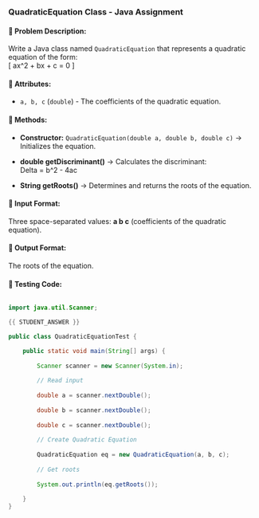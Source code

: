 ### **QuadraticEquation Class - Java Assignment**  

#### **📌 Problem Description:**  
Write a Java class named `QuadraticEquation` that represents a quadratic equation of the form:  
\[
ax^2 + bx + c = 0
\]  

#### **📌 Attributes:**  
- `a, b, c` (`double`) - The coefficients of the quadratic equation.  

#### **📌 Methods:**  
- **Constructor:** `QuadraticEquation(double a, double b, double c)` → Initializes the equation.  

- **double getDiscriminant()** → Calculates the discriminant:  
Delta = b^2 - 4ac

- **String getRoots()** → Determines and returns the roots of the equation.  

#### **📌 Input Format:**  

Three space-separated values: **a b c** (coefficients of the quadratic equation).  

#### **📌 Output Format:**  
The roots of the equation.  

#### **📌 Testing Code:**  
```java

import java.util.Scanner;

{{ STUDENT_ANSWER }}

public class QuadraticEquationTest {

    public static void main(String[] args) {
    
        Scanner scanner = new Scanner(System.in);
        
        // Read input
        
        double a = scanner.nextDouble();
        
        double b = scanner.nextDouble();
        
        double c = scanner.nextDouble();
        
        // Create Quadratic Equation
        
        QuadraticEquation eq = new QuadraticEquation(a, b, c);
        
        // Get roots
        
        System.out.println(eq.getRoots());
        
    }
}
